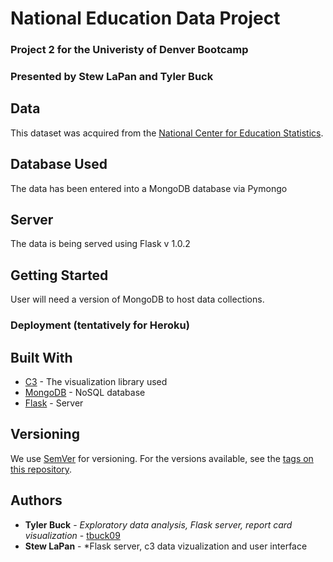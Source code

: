 # National Education Data Project
### Project 2 for the Univeristy of Denver Bootcamp
### Presented by Stew LaPan and Tyler Buck

## Data
This dataset was acquired from the [National Center for Education Statistics](https://nces.ed.gov/nationsreportcard/about/).

## Database Used
The data has been entered into a MongoDB database via Pymongo 

## Server
The data is being served using Flask v 1.0.2


## Getting Started

User will need a version of MongoDB to host data collections.

### Deployment (tentatively for Heroku)

## Built With

* [C3](https://github.com/c3js/c3/releases/tag/v0.7.2) - The visualization library used
* [MongoDB](https://www.mongodb.com/download-center/community) - NoSQL database
* [Flask](http://flask.pocoo.org/) - Server

## Versioning

We use [SemVer](http://semver.org/) for versioning. For the versions available, see the [tags on this repository](https://github.com/your/project/tags). 

## Authors

* **Tyler Buck** - *Exploratory data analysis, Flask server, report card visualization* - [tbuck09](https://github.com/tbuck09)
* **Stew LaPan** - *Flask server, c3 data vizualization and user interface

